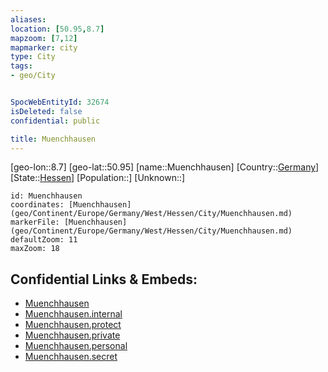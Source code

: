 ```yaml
---
aliases: 
location: [50.95,8.7]
mapzoom: [7,12] 
mapmarker: city 
type: City
tags:
- geo/City


SpocWebEntityId: 32674
isDeleted: false
confidential: public

title: Muenchhausen
---
```

[geo-lon::8.7]
[geo-lat::50.95]
[name::Muenchhausen]
[Country::[Germany](geo/Continent/Europe/Germany.md)]
[State::[Hessen](geo/Continent/Europe/Germany/West/Hessen.md)]
[Population::]
[Unknown::]


```leaflet
id: Muenchhausen
coordinates: [Muenchhausen](geo/Continent/Europe/Germany/West/Hessen/City/Muenchhausen.md)
markerFile: [Muenchhausen](geo/Continent/Europe/Germany/West/Hessen/City/Muenchhausen.md)
defaultZoom: 11 
maxZoom: 18
```


## Confidential Links & Embeds: 
- [Muenchhausen](../../../../../../../../_public/geo/Continent/Europe/Germany/West/Hessen/City/Muenchhausen.md) 
- [Muenchhausen.internal](../../../../../../../../_internal/geo/Continent/Europe/Germany/West/Hessen/City/Muenchhausen.internal.md) 
- [Muenchhausen.protect](../../../../../../../../_protect/geo/Continent/Europe/Germany/West/Hessen/City/Muenchhausen.protect.md) 
- [Muenchhausen.private](../../../../../../../../_private/geo/Continent/Europe/Germany/West/Hessen/City/Muenchhausen.private.md) 
- [Muenchhausen.personal](../../../../../../../../_personal/geo/Continent/Europe/Germany/West/Hessen/City/Muenchhausen.personal.md) 
- [Muenchhausen.secret](../../../../../../../../_secret/geo/Continent/Europe/Germany/West/Hessen/City/Muenchhausen.secret.md) 
